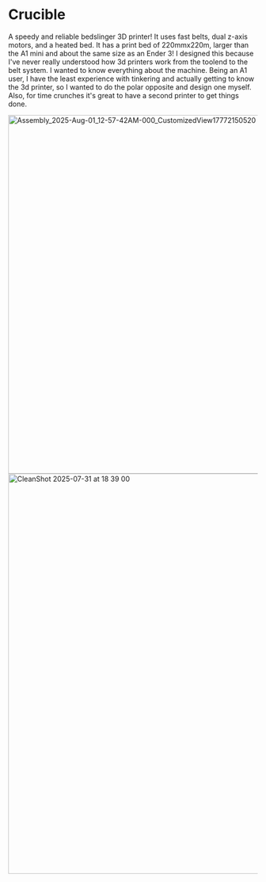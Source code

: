 # Crucible

A speedy and reliable bedslinger 3D printer! It uses fast belts, dual z-axis motors, and a heated bed. It has a print bed of 220mmx220m, larger than the A1 mini and about the same size as an Ender 3!
I designed this because I've never really understood how 3d printers work from the toolend to the belt system. I wanted to know everything about the machine. Being an A1 user, I have the least experience with tinkering and actually getting to know the 3d printer, so I wanted to do the polar opposite and design one myself. Also, for time crunches it's great to have a second printer to get things done.

<img width="1504" height="724" alt="Assembly_2025-Aug-01_12-57-42AM-000_CustomizedView17772150520" src="https://github.com/user-attachments/assets/980a5150-dcb4-4bf2-85a7-a527e68b6e8f" />

<img width="1162" height="808" alt="CleanShot 2025-07-31 at 18 39 00" src="https://github.com/user-attachments/assets/afdba3eb-0d03-4a8a-b21b-d0b6a250b30d" />
